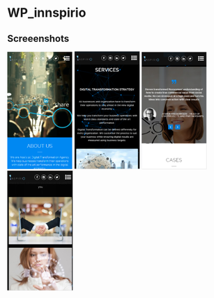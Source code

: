 # WP_innspirio

## Screeenshots
[<img src="2.png" width="150" />]()
[<img src="1.png" width="150" />]()
[<img src="3.png" width="150" />]()
[<img src="4.png" width="150" />]()

